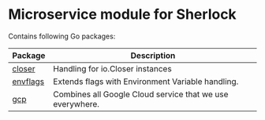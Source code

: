 # Microservice module for Sherlock

Contains following Go packages:

| Package                  | Description |
| ---                      | ---         |
| [closer](pkg/closer)     | Handling for io.Closer instances |
| [envflags](pkg/envflags) | Extends flags with Environment Variable handling. |
| [gcp](pkg/gcp)           | Combines all Google Cloud service that we use everywhere. |
